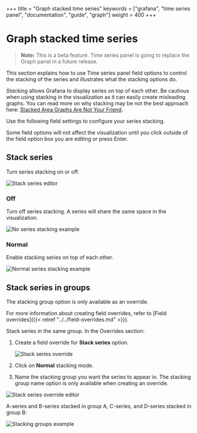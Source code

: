 +++
title = "Graph stacked time series"
keywords = ["grafana", "time series panel", "documentation", "guide", "graph"]
weight = 400
+++

# Graph stacked time series

> **Note:** This is a beta feature. Time series panel is going to replace the Graph panel in a future release.

This section explains how to use Time series panel field options to control the stacking of the series and illustrates what the stacking options do.

_Stacking_ allows Grafana to display series on top of each other. Be cautious when using stacking in the visualization as it can easily create misleading graphs. You can read more on why stacking may be not the best approach here: [Stacked Area Graphs Are Not Your Friend](https://everydayanalytics.ca/2014/08/stacked-area-graphs-are-not-your-friend.html).

Use the following field settings to configure your series stacking.

Some field options will not affect the visualization until you click outside of the field option box you are editing or press Enter.

## Stack series

Turn series stacking on or off.

![Stack series editor](/static/img/docs/time-series-panel/stack-series-editor-8-0.png)

### Off

Turn off series stacking. A series will share the same space in the visualization.

![No series stacking example](/static/img/docs/time-series-panel/stacking-off-8-0.png)

### Normal

Enable stacking series on top of each other.

![Normal series stacking example](/static/img/docs/time-series-panel/stacking-normal-8-0.png)

## Stack series in groups

The stacking group option is only available as an override.

For more information about creating field overrides, refer to [Field overrides]({{< relref "../../field-overrides.md" >}}).

Stack series in the same group. In the Overrides section:

1. Create a field override for **Stack series** option.

   ![Stack series override](/static/img/docs/time-series-panel/stacking-override-default-8-0.png)

1. Click on **Normal** stacking mode.
1. Name the stacking group you want the series to appear in. The stacking group name option is only available when creating an override.

![Stack series override editor](/static/img/docs/time-series-panel/stack-series-override-editor-8-0.png)

A-series and B-series stacked in group A, C-series, and D-series stacked in group B:

![Stacking groups example](/static/img/docs/time-series-panel/stack-series-groups-8-0.png)
